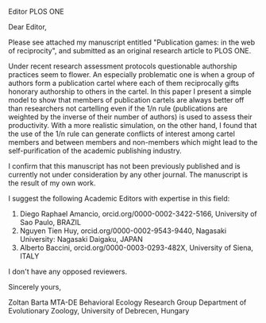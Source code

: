 
Editor
PLOS ONE

Dear Editor,

Please see attached my manuscript entitled "Publication games: in the web of reciprocity", and submitted as an original research article to PLOS ONE.

Under recent research assessment protocols questionable authorship practices seem to flower. An especially problematic one is when a group of authors form a publication cartel where each of them reciprocally gifts honorary authorship to others in the cartel. In this paper I present a simple model to show that members of publication cartels are always better off than researchers not cartelling even if the 1/n rule (publications are weighted by the inverse of their number of authors) is used to assess their productivity. With a more realistic simulation, on the other hand, I found that the use of the 1/n rule can generate conflicts of interest among cartel members and between members and non-members which might lead to the self-purification of the academic publishing industry.

I confirm that this manuscript has not been previously published and is currently not under consideration by any other journal. The manuscript is the result of my own work.

I suggest the following Academic Editors with expertise in this field:

1. Diego Raphael Amancio, orcid.org/0000-0002-3422-5166, University of Sao Paulo, BRAZIL 
2. Nguyen Tien Huy, orcid.org/0000-0002-9543-9440, Nagasaki University: Nagasaki Daigaku, JAPAN 
3. Alberto Baccini, orcid.org/0000-0003-0293-482X, University of Siena, ITALY 

I don't have any opposed reviewers.

Sincerely yours,

Zoltan Barta
MTA-DE Behavioral Ecology Research Group
Department of Evolutionary Zoology, University of Debrecen, Hungary
